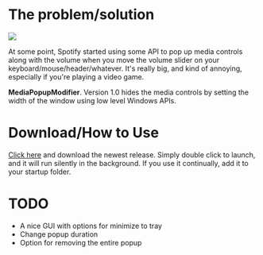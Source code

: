 # The problem/solution
![](http://i.imgur.com/eDpzL8S.png)

At some point, Spotify started using some API to pop up media controls along with the volume when you move the volume slider on your keyboard/mouse/header/whatever. It's really big, and kind of annoying, especially if you're playing a video game.

**MediaPopupModifier**. Version 1.0 hides the media controls by setting the width of the window using low level Windows APIs.

# Download/How to Use
[Click here](https://github.com/ayancey/MediaPopupModifier/releases) and download the newest release. Simply double click to launch, and it will run silently in the background. If you use it continually, add it to your startup folder.

# TODO
* A nice GUI with options for minimize to tray
* Change popup duration
* Option for removing the entire popup
